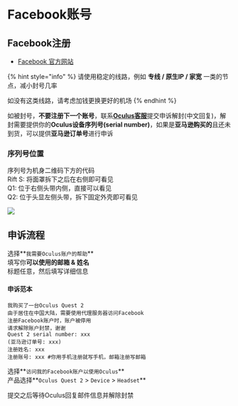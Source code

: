 # Facebook账号

## Facebook注册

* [Facebook 官方网站](https://www.facebook.com/)

{% hint style="info" %}
请使用稳定的线路，例如 **专线 / 原生IP / 家宽** 一类的节点，减小封号几率

如没有这类线路，请考虑加钱更换更好的机场
{% endhint %}

如被封号，**不要注册下一个账号**，联系[**Oculus客服**](https://tickets.oculusvr.com/hc/zh-cn/requests/new)提交申诉解封\(中文回复\)，解封需要提供你的**Oculus设备序列号\(serial number\)**，如果是**亚马逊购买的**且还未到货，可以提供**亚马逊订单号**进行申诉

### 序列号位置

序列号为机身二维码下方的代码  
Rift S: 将面罩拆下之后在右侧即可看见  
Q1: 位于右侧头带内侧，直接可以看见  
Q2: 位于头显左侧头带，拆下固定外壳即可看见

![](https://cdn.jsdelivr.net/gh/EYW-015/Oculus-guide-China/img/quest/q2num.gif)

## 申诉流程

选择**`我需要Oculus账户的帮助`**  
填写你**可以使用的邮箱 & 姓名**  
标题任意，然后填写详细信息

#### 申诉范本

```text
我购买了一台Oculus Quest 2
由于居住在中国大陆，需要使用代理服务器访问Facebook
注册Facebook账户时，账户被停用
请求解除账户封禁，谢谢
Quest 2 serial number: xxx
(亚马逊订单号: xxx)
注册姓名: xxx
注册账号: xxx #你用手机注册就写手机，邮箱注册写邮箱
```

选择**`访问我的Facebook账户以使用Oculus`**  
产品选择**`Oculus Quest 2` &gt; `Device` &gt; `Headset`**

提交之后等待Oculus回复邮件信息并解除封禁

